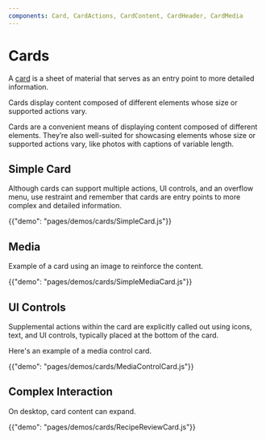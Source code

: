 ```yaml
---
components: Card, CardActions, CardContent, CardHeader, CardMedia
---
```


# Cards

A [card](https://material.io/guidelines/components/cards.html) is a sheet of material that serves as an entry point to more detailed information.

Cards display content composed of different elements whose size or supported actions vary.

Cards are a convenient means of displaying content composed of different elements. They’re also well-suited for showcasing elements whose size or supported actions vary, like photos with captions of variable length.

## Simple Card

Although cards can support multiple actions, UI controls, and an overflow menu, use restraint and remember that cards are entry points to more complex and detailed information.

{{"demo": "pages/demos/cards/SimpleCard.js"}}

## Media

Example of a card using an image to reinforce the content.

{{"demo": "pages/demos/cards/SimpleMediaCard.js"}}

## UI Controls

Supplemental actions within the card are explicitly called out using icons, text, and UI controls, typically placed at the bottom of the card.

Here's an example of a media control card.

{{"demo": "pages/demos/cards/MediaControlCard.js"}}

## Complex Interaction

On desktop, card content can expand.

{{"demo": "pages/demos/cards/RecipeReviewCard.js"}}

